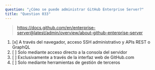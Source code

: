 ```yaml
---
question: "¿Cómo se puede administrar GitHub Enterprise Server?"
title: "Question 033"
---
```


> https://docs.github.com/en/enterprise-server@latest/admin/overview/about-github-enterprise-server
1. [x] A través del navegador, acceso SSH administrativo y APIs REST o GraphQL
1. [ ] Solo mediante acceso directo a la consola del servidor
1. [ ] Exclusivamente a través de la interfaz web de GitHub.com
1. [ ] Solo mediante herramientas de gestión de terceros

